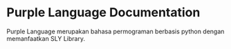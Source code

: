 # Purple Language Documentation

Purple Language merupakan bahasa permograman berbasis python dengan memanfaatkan SLY Library.
